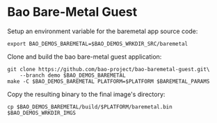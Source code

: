 # Bao Bare-Metal Guest

Setup an environment variable for the baremetal app source code:

```
export BAO_DEMOS_BAREMETAL=$BAO_DEMOS_WRKDIR_SRC/baremetal
```

Clone and build the bao bare-metal guest application:

```
git clone https://github.com/bao-project/bao-baremetal-guest.git\
    --branch demo $BAO_DEMOS_BAREMETAL
make -C $BAO_DEMOS_BAREMETAL PLATFORM=$PLATFORM $BAREMETAL_PARAMS
```

Copy the resulting binary to the final image's directory:

```
cp $BAO_DEMOS_BAREMETAL/build/$PLATFORM/baremetal.bin $BAO_DEMOS_WRKDIR_IMGS
```
